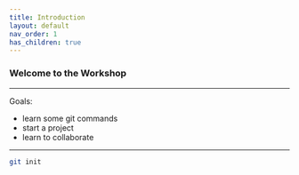 ```yaml
---
title: Introduction
layout: default
nav_order: 1
has_children: true
---
```


### Welcome to the Workshop

---

Goals:
* learn some git commands
* start a project
* learn to collaborate

---

```bash
git init
```